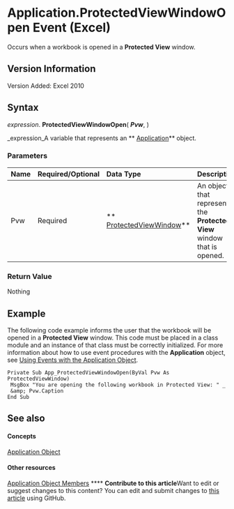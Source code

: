 
# Application.ProtectedViewWindowOpen Event (Excel)

Occurs when a workbook is opened in a  **Protected View** window.


## Version Information

Version Added: Excel 2010 


## Syntax

 _expression_. **ProtectedViewWindowOpen**( **_Pvw_**, )

 _expression_A variable that represents an  ** [Application](19b73597-5cf9-4f56-8227-b5211f657f6f.md)** object.


### Parameters



|**Name**|**Required/Optional**|**Data Type**|**Description**|
|:-----|:-----|:-----|:-----|
|Pvw|Required| ** [ProtectedViewWindow](6a32240c-c90b-c51a-6f8e-c3ff496b9855.md)**|An object that represents the  **Protected View** window that is opened.|

### Return Value

Nothing


## Example

The following code example informs the user that the workbook will be opened in a  **Protected View** window. This code must be placed in a class module and an instance of that class must be correctly initialized. For more information about how to use event procedures with the **Application** object, see [Using Events with the Application Object](0063feba-47fd-29be-d2d5-8fcf47e70cbc.md).


```
Private Sub App_ProtectedViewWindowOpen(ByVal Pvw As ProtectedViewWindow) 
 MsgBox "You are opening the following workbook in Protected View: " _ 
 &amp; Pvw.Caption 
End Sub 

```


## See also


#### Concepts


 [Application Object](19b73597-5cf9-4f56-8227-b5211f657f6f.md)
#### Other resources


 [Application Object Members](4cb9ca42-8d07-cc9c-2d80-4eb9a5921e1e.md)
****   **Contribute to this article**Want to edit or suggest changes to this content? You can edit and submit changes to  [this article](https://github.com/jhershey00/VBA_Excel_Test/OpenXMLCon/articles/17c847d9-a9d2-28da-832a-01d7719f1248.md) using GitHub.

